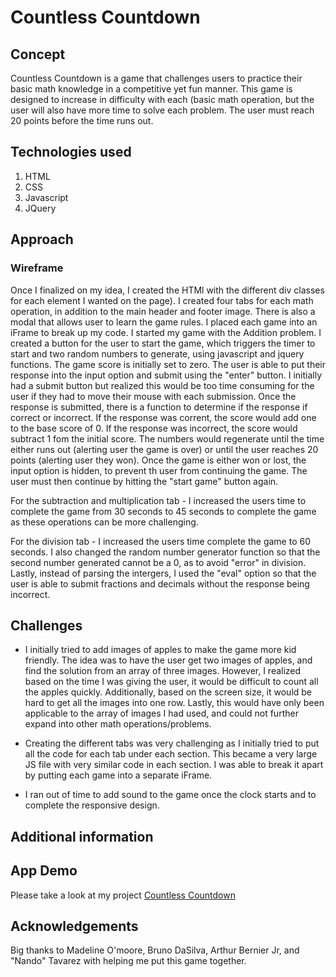 # Countless Countdown


## Concept 

Countless Countdown is a game that challenges users to practice their basic math knowledge in a competitive yet fun manner. This game is designed to increase in difficulty with each  (basic math operation, but the user will also have more time to solve each problem. The user must reach 20 points before the time runs out. 

## Technologies used
1. HTML
2. CSS
3. Javascript
4. JQuery

## Approach
### Wireframe 

Once I finalized on my idea, I created the HTMl with the different div classes for each element I wanted on the page). I created four tabs for each math operation, in addition to the main header and footer image. There is also a modal that allows user to learn the game rules. I placed each game into an iFrame to break up my code. I started my game with the Addition problem. I created a button for the user to start the game, which triggers the timer to start and two random numbers to generate, using javascript and jquery functions. The game score is initially set to zero. The user is able to put their response into the input option and submit using the "enter" button. I initially had a submit button but realized this would be too time consuming for the user if they had to move their mouse with each submission. Once the response is submitted, there is a function to determine if the response if correct or incorrect. If the response was corrent, the score would add one to the base score of 0. If the response was incorrect, the score would subtract 1 fom the initial score. The numbers would regenerate until the time either runs out (alerting user the game is over) or until the user reaches 20 points (alerting user they won). Once the game is either won or lost, the input option is hidden, to prevent th user from continuing the game. The user must then continue by hitting the "start game" button again. 

For the subtraction and multiplication tab - I increased the users time to complete the game from 30 seconds to 45 seconds to complete the game as these operations can be more challenging. 

For the division tab - I increased the users time complete the game to 60 seconds. I also changed the random number generator function so that the second number generated cannot be a 0, as to avoid "error" in division. Lastly, instead of parsing the intergers, I used the "eval" option so that the user is able to submit fractions and decimals without the response being incorrect. 


## Challenges
* I initially tried to add images of apples to make the game more kid friendly. The idea was to have the user get two images of apples, and find the solution from an array of three images. However, I realized based on the time I was giving the user, it would be difficult to count all the apples quickly. Additionally, based on the screen size, it would be hard to get all the images into one row. Lastly, this would have only been applicable to the array of images I had used, and could not further expand into other math operations/problems. 


* Creating the different tabs was very challenging as I initially tried to put all the code for each tab under each section. This became a very large JS file with very similar code in each section. I was able to break it apart by putting each game into a separate iFrame. 

* I ran out of time to add sound to the game once the clock starts and to complete the responsive design.

## Additional information

## App Demo 
Please take a look at my project 
[Countless Countdown](https://zchen92.github.io/mathGame/)

## Acknowledgements 
Big thanks to Madeline O'moore, Bruno DaSilva, Arthur Bernier Jr, and "Nando" Tavarez with helping me put this game together.






